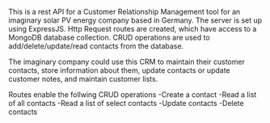 This is a rest API for a Customer Relationship Management tool for an imaginary solar PV energy company based in Germany.
The server is set up using ExpressJS.
Http Request routes are created, which have access to a MongoDB database collection. 
CRUD operations are used to add/delete/update/read contacts from the database.

The imaginary company could use this CRM to maintain their customer contacts, store information about them, update contacts or update customer notes, 
and maintain customer lists. 

Routes enable the follwing CRUD operations
-Create a contact
-Read a list of all contacts
-Read a list of select contacts
-Update contacts
-Delete contacts
